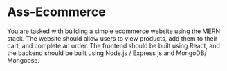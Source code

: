 # Ass-Ecommerce
You are tasked with building a simple ecommerce website using the MERN stack. The website should allow users to view products, add them to their cart, and complete an order. The frontend should be built using React, and the backend should be built using Node.js / Express js and MongoDB/ Mongoose.
